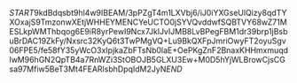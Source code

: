$START$9kdBdqsbt9hl4w9IBEAM/3pPZgT4m1LXVbj6/iJ0iYXGseUlQizy8qdTYXOxajS9TmzonwXEtjWHHEYMENCYeUCTO0jSYVQvddwfSQBTVY68wZ71MESLkpWMThbqog6E9iR8yrPewI9Ncx7JklJvIJMB8LvBPegFBM1dr39brp1jBsbuBrDAC19ZkFy/Nxsrc32KyQ6t3TwPMgVQ+Lu9BkQXFpJmriOwyFT2oyuSgv06FPE5/fe58fY35yWcO3xIpjkaZbFTsNb0laE+OePKgZnF2BnaxKHHmxmuqdlwM96hGN2QpTB4a7RnWZi3StOBOJB5GLXU3Ew+M0D5hYjWLBrowCjsCGsa97Mfiw5BeT3Mt4FEARlsbhDpqIdM2JyN$END$